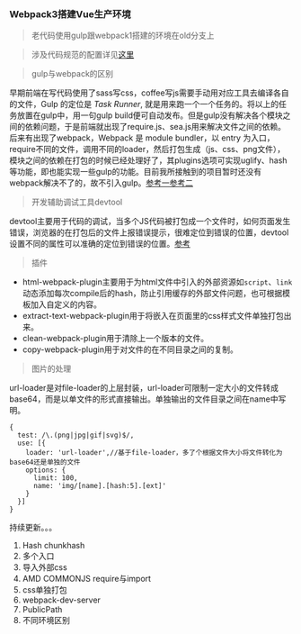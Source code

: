 ### Webpack3搭建Vue生产环境

> 老代码使用gulp跟webpack1搭建的环境在old分支上

> 涉及代码规范的配置详见[这里](https://github.com/PLDaily/ESLint-webapck)

> gulp与webpack的区别

早期前端在写代码使用了sass写css，coffee写js需要手动用对应工具去编译各自的文件，Gulp 的定位是 *Task Runner*, 就是用来跑一个一个任务的。将以上的任务放置在gulp中，用一句gulp build便可自动发布。但是gulp没有解决各个模块之间的依赖问题，于是前端就出现了require.js、sea.js用来解决文件之间的依赖。后来有出现了webpack，Webpack 是 module bundler，以 entry 为入口，require不同的文件，调用不同的loader，然后打包生成（js、css、png文件），模块之间的依赖在打包的时候已经处理好了，其plugins选项可实现uglify、hash等功能，即也能实现一些gulp的功能。目前我所接触到的项目暂时还没有webpack解决不了的，故不引入gulp。[参考一](https://segmentfault.com/q/1010000008058766)[参考二](https://www.zhihu.com/question/45536395)

> 开发辅助调试工具devtool

devtool主要用于代码的调试，当多个JS代码被打包成一个文件时，如何页面发生错误，浏览器的在打包后的文件上报错误提示，很难定位到错误的位置，devtool设置不同的属性可以准确的定位到错误的位置。[参考](https://doc.webpack-china.org/configuration/devtool/#devtool)

> 插件

- html-webpack-plugin主要用于为html文件中引入的外部资源如`script`、`link`动态添加每次compile后的hash，防止引用缓存的外部文件问题，也可根据模板加入自定义的内容。
- extract-text-webpack-plugin用于将嵌入在页面里的css样式文件单独打包出来。
- clean-webpack-plugin用于清除上一个版本的文件。
- copy-webpack-plugin用于对文件的在不同目录之间的复制。

> 图片的处理

url-loader是对file-loader的上层封装，url-loader可限制一定大小的文件转成base64，而是以单文件的形式直接输出。单独输出的文件目录之间在name中写明。

```
{
  test: /\.(png|jpg|gif|svg)$/,
  use: [{
    loader: 'url-loader',//基于file-loader，多了个根据文件大小将文件转化为base64还是单独的文件
    options: {
      limit: 100,
      name: 'img/[name].[hash:5].[ext]'
    }
  }]
}
```

持续更新。。。

1. Hash chunkhash
2. 多个入口
3. 导入外部css
4. AMD COMMONJS require与import
5. css单独打包
6. webpack-dev-server
7. PublicPath
8. 不同环境区别